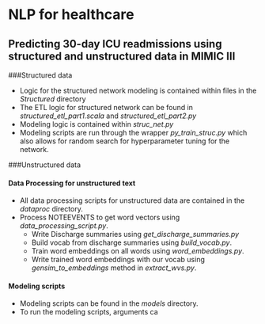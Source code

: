 # NLP for healthcare
## Predicting 30-day ICU readmissions using structured and unstructured data in MIMIC III

###Structured data
* Logic for the structured network modeling is contained within files in the *Structured* directory
* The ETL logic for structured network can be found in *structured_etl_part1.scala* and *structured_etl_part2.py*
* Modeling logic is contained within *struc_net.py*
* Modeling scripts are run through the wrapper *py_train_struc.py* which also allows for random search for hyperparameter tuning for the network.

###Unstructured data

#### Data Processing for unstructured text
* All data processing scripts for unstructured data are contained in the *dataproc* directory.
* Process NOTEEVENTS to get word vectors using *data_processing_script.py*.
    * Write Discharge summaries using *get_discharge_summaries.py*
    * Build vocab from discharge summaries using *build_vocab.py*.
    * Train word embeddings on all words using *word_embeddings.py*.
    * Write trained word embeddings with our vocab using *gensim_to_embeddings* method in *extract_wvs.py*.

#### Modeling scripts
* Modeling scripts can be found in the *models* directory.
* To run the modeling scripts, arguments ca



